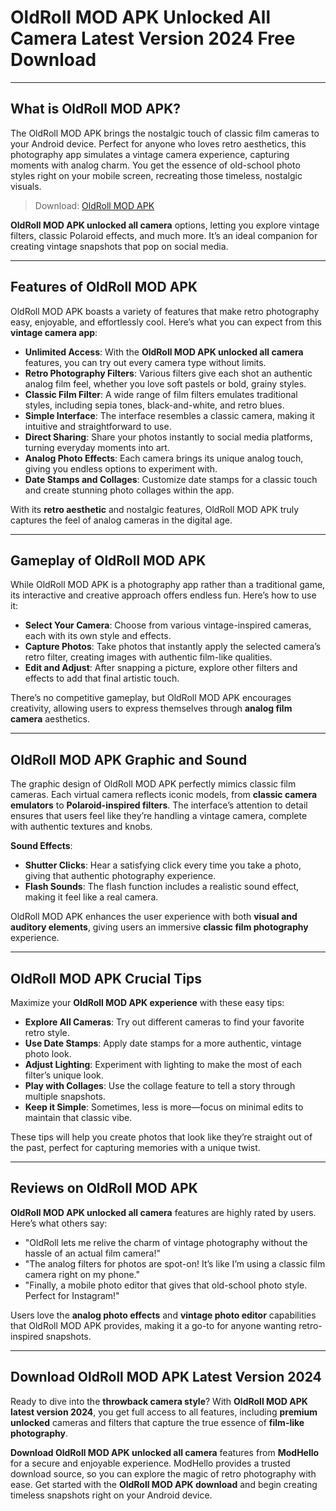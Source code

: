 # OldRoll MOD APK Unlocked All Camera Latest Version 2024 Free Download

---

## What is OldRoll MOD APK?

The OldRoll MOD APK brings the nostalgic touch of classic film cameras to your Android device. Perfect for anyone who loves retro aesthetics, this photography app simulates a vintage camera experience, capturing moments with analog charm. You get the essence of old-school photo styles right on your mobile screen, recreating those timeless, nostalgic visuals.

>Download: [OldRoll MOD APK](https://modhello.com/oldroll/)

**OldRoll MOD APK unlocked all camera** options, letting you explore vintage filters, classic Polaroid effects, and much more. It’s an ideal companion for creating vintage snapshots that pop on social media.

---

## Features of OldRoll MOD APK

OldRoll MOD APK boasts a variety of features that make retro photography easy, enjoyable, and effortlessly cool. Here’s what you can expect from this **vintage camera app**:

- **Unlimited Access**: With the **OldRoll MOD APK unlocked all camera** features, you can try out every camera type without limits.
- **Retro Photography Filters**: Various filters give each shot an authentic analog film feel, whether you love soft pastels or bold, grainy styles.
- **Classic Film Filter**: A wide range of film filters emulates traditional styles, including sepia tones, black-and-white, and retro blues.
- **Simple Interface**: The interface resembles a classic camera, making it intuitive and straightforward to use.
- **Direct Sharing**: Share your photos instantly to social media platforms, turning everyday moments into art.
- **Analog Photo Effects**: Each camera brings its unique analog touch, giving you endless options to experiment with.
- **Date Stamps and Collages**: Customize date stamps for a classic touch and create stunning photo collages within the app.
  
With its **retro aesthetic** and nostalgic features, OldRoll MOD APK truly captures the feel of analog cameras in the digital age.

---

## Gameplay of OldRoll MOD APK

While OldRoll MOD APK is a photography app rather than a traditional game, its interactive and creative approach offers endless fun. Here’s how to use it:

- **Select Your Camera**: Choose from various vintage-inspired cameras, each with its own style and effects.
- **Capture Photos**: Take photos that instantly apply the selected camera’s retro filter, creating images with authentic film-like qualities.
- **Edit and Adjust**: After snapping a picture, explore other filters and effects to add that final artistic touch.
  
There’s no competitive gameplay, but OldRoll MOD APK encourages creativity, allowing users to express themselves through **analog film camera** aesthetics. 

---

## OldRoll MOD APK Graphic and Sound

The graphic design of OldRoll MOD APK perfectly mimics classic film cameras. Each virtual camera reflects iconic models, from **classic camera emulators** to **Polaroid-inspired filters**. The interface’s attention to detail ensures that users feel like they’re handling a vintage camera, complete with authentic textures and knobs.

**Sound Effects**:

- **Shutter Clicks**: Hear a satisfying click every time you take a photo, giving that authentic photography experience.
- **Flash Sounds**: The flash function includes a realistic sound effect, making it feel like a real camera.
  
OldRoll MOD APK enhances the user experience with both **visual and auditory elements**, giving users an immersive **classic film photography** experience.

---

## OldRoll MOD APK Crucial Tips

Maximize your **OldRoll MOD APK experience** with these easy tips:

- **Explore All Cameras**: Try out different cameras to find your favorite retro style.
- **Use Date Stamps**: Apply date stamps for a more authentic, vintage photo look.
- **Adjust Lighting**: Experiment with lighting to make the most of each filter’s unique look.
- **Play with Collages**: Use the collage feature to tell a story through multiple snapshots.
- **Keep it Simple**: Sometimes, less is more—focus on minimal edits to maintain that classic vibe.

These tips will help you create photos that look like they’re straight out of the past, perfect for capturing memories with a unique twist.

---

## Reviews on OldRoll MOD APK

**OldRoll MOD APK unlocked all camera** features are highly rated by users. Here’s what others say:

- "OldRoll lets me relive the charm of vintage photography without the hassle of an actual film camera!"
- "The analog filters for photos are spot-on! It’s like I’m using a classic film camera right on my phone."
- "Finally, a mobile photo editor that gives that old-school photo style. Perfect for Instagram!"
  
Users love the **analog photo effects** and **vintage photo editor** capabilities that OldRoll MOD APK provides, making it a go-to for anyone wanting retro-inspired snapshots.

---

## Download OldRoll MOD APK Latest Version 2024

Ready to dive into the **throwback camera style**? With **OldRoll MOD APK latest version 2024**, you get full access to all features, including **premium unlocked** cameras and filters that capture the true essence of **film-like photography**.

**Download OldRoll MOD APK unlocked all camera** features from **ModHello** for a secure and enjoyable experience. ModHello provides a trusted download source, so you can explore the magic of retro photography with ease. Get started with the **OldRoll MOD APK download** and begin creating timeless snapshots right on your Android device.
